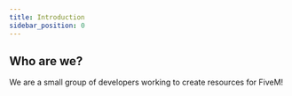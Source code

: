 ```yaml
---
title: Introduction
sidebar_position: 0
---
```


## Who are we?
We are a small group of developers working to create resources for FiveM!